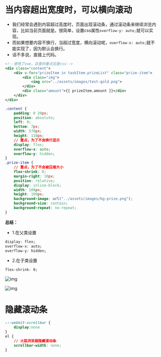 # 当内容超出宽度时，可以横向滚动



- 我们经常会遇到内容超过高度时，页面出现滚动条，通过滚动条来继续浏览内容，比如当前页面就是。很简单，设置css属性`overflow-y: auto;`就可以实现。
- 而如果想要内容不换行，当超过宽度，横向滚动呢，`overflow-x: auto;`就不能实现了，因为默认会换行。
- 话不多说，直接上代码。

```xml
<!--使用了vue，这里的重点应是css-->
<div class="content">
    <div v-for="prizeItem in taskItem.prizeList" class="prize-item">
        <div class="img">
            <img src="../assets/images/test-gold.png">
        </div>
        <div class="amount">{{ prizeItem.amount }}</div>
    </div>
</div>
```

```css
.content {
    padding: 0 20px;
    position: absolute;
    left: 0;
    bottom: 7px;
    width: 570px;
    height: 110px;
    // 重点，为了不会换行显示
    display: flex;
    overflow-x: auto;
    overflow-y: hidden;
}
.prize-item {
    // 重点，为了不会被压缩大小
    flex-shrink: 0;
    margin-right: 10px;
    position: relative;
    display: inline-block;
    width: 109px;
    height: 109px;
    background-image: url("../assets/images/bg-prize.png");
    background-size: contain;
    background-repeat: no-repeat;
}
```

**总结：**

- 1.在父类设置

```css
display: flex;
overflow-x: auto;
overflow-y: hidden;
```

- 2.在子类设置

```css
flex-shrink: 0;
```



![img](https://upload-images.jianshu.io/upload_images/7016617-ee5523e9e433ad3e.png?imageMogr2/auto-orient/strip|imageView2/2/w/942/format/webp)



![img](https://upload-images.jianshu.io/upload_images/7016617-807d12681efe8b86.png?imageMogr2/auto-orient/strip|imageView2/2/w/957/format/webp)





# 隐藏滚动条

```css
::-webkit-scrollbar {
    display:none
}
el {
    // 火狐浏览器隐藏滚动条
    scrollbar-width: none;
}
```

